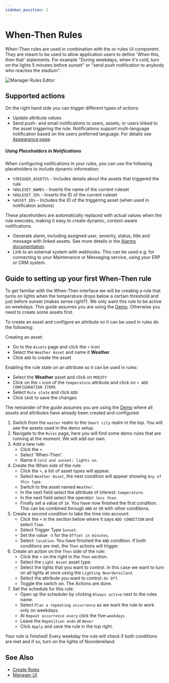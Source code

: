 ```yaml
---
sidebar_position: 2
---
```


# When-Then Rules

When-Then rules are used in combination with the or-rules UI component. They are meant to be used to allow application users to define 'When this, then that' statements. For example "During weekdays, when it's cold, turn on the lights 5 minutes before sunset" or "send push notification to anybody who reaches the stadium".

![Manager Rules Editor](img/rules-editor.png)


## Supported actions

On the right hand side you can trigger different types of actions:
- Update attribute values
- Send push- and email notifications to users, assets, or users linked to the asset triggering the rule. Notifications support multi-language notification based on the users preferred language. For details see [Appearance page](../manager-ui/manager-ui.md#appearance).

##### Using Placeholders in Notifications
  When configuring notifications in your rules, you can use the following placeholders to include dynamic information:

- `%TRIGGER_ASSETS%` - Includes details about the assets that triggered the rule
- `%RULESET_NAME%` - Inserts the name of the current ruleset 
- `%RULESET_ID%` - Inserts the ID of the current ruleset
- `%ASSET_ID%` - Includes the ID of the triggering asset (when used in notification actions)

These placeholders are automatically replaced with actual values when the rule executes, making it easy to create dynamic, context-aware notifications.

- Generate alarm, including assigned user, severity, status, title and message with linked assets. See more details in the [Alarms documentation](../manager-ui/manager-ui.md#alarms).
- Link to an external system with webhooks. This can be used e.g. for connecting to your Maintenance or Messaging service, using your ERP or CRM system.

## Guide to setting up your first When-Then rule

To get familiar with the When-Then interface we will be creating a rule that turns on lights when the temperature drops below a certain threshold and just before sunset (makes sense right?).
We only want this rule to be active on weekdays.
This guide assumes you are using the [Demo](https://openremote.io/demo/). Otherwise you need to create some assets first.

To create an asset and configure an attribute so it can be used in rules do the following:

Creating an asset:
   * Go to the `Assets` page and click the `+` icon
   * Select the `Weather Asset` and name it **Weather**
   * Click `ADD` to create the asset

Enabling the rule state on an attribute so it can be used in rules:
   * Select the **Weather** asset and click on `MODIFY`
   * Click on the `>` icon of the `temperature` attribute and click on `+ ADD CONFIGURATION ITEMS`
   * Select `Rule state` and click `ADD`
   * Click `SAVE` to save the changes

The remainder of the guide assumes you are using the [Demo](https://openremote.io/demo/) where all assets and attributes have already been created and configured:

1. Switch from the `master` realm to the `Smart city` realm in the top. You will see the assets used in the demo setup. 
2. Navigate to the `Rules` page, here you will find some demo rules that are running at the moment. We will add our own.
3. Add a new rule:
   * Click the `+`.
   * Select 'When-Then'.
   * Name it `Cold and sunset: lights on`.
4. Create the When side of the rule:
   * Click the `+`, a list of asset types will appear.
   * Select `Weather Asset`, the next condition will appear showing `Any of this type`.
   * Switch to the asset named `Weather`.
   * In the next field select the attribute of interest: `temperature`.
   * In the next field select the operator: `less than`.
   * Finally set a value of `10`. You have now finished the first condition. This can be combined through `AND` or `OR` with other conditions.
5. Create a second condition to take the time into account:
   * Click the `+` in the section below where it says `ADD CONDITION` and select `Time`.
   * Select Trigger Type `Sunset`.
   * Set the value `-5` for the `Offset in minutes`.
   * Select: `location`. You have finished the `AND` condition. If both conditions are met, the `Then` actions will trigger.
6. Create an action on the `Then` side of the rule:
   * Click the `+` on the right in the `Then` section.
   * Select the `Light Asset` asset type.
   * Select the lights that you want to control. In this case we want to turn on all lights at once using the `Lighting Noordereiland`.
   * Select the attribute you want to control: `On Off`.
   * Toggle the switch on. The Actions are done.
7. Set the schedule for this rule:
   * Open up the scheduler by clicking `Always active` next to the rules name.
   * Select `Plan a repeating occurrence` as we want the rule to work only on weekdays.
   * At `Repeat occurrence every` click the five `weekdays`
   * Leave the `Repetition ends` at `Never`
   * Click `Apply` and save the rule in the top right.

Your rule is finished! Every weekday the rule will check if both conditions are met and if so, turn on the lights of Noordereiland. 

## See Also

- [Create Rules](create-rules.md)
- [Manager UI](../manager-ui/manager-ui.md)

